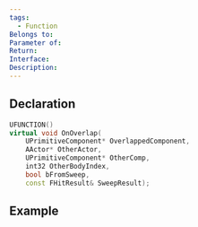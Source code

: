 ```yaml
---
tags:
  - Function
Belongs to: 
Parameter of: 
Return: 
Interface: 
Description:
---
```


## Declaration

```cpp
UFUNCTION()
virtual void OnOverlap(
	UPrimitiveComponent* OverlappedComponent, 
	AActor* OtherActor, 
	UPrimitiveComponent* OtherComp, 
	int32 OtherBodyIndex,
	bool bFromSweep, 
	const FHitResult& SweepResult);
```

## Example

```cpp
```

